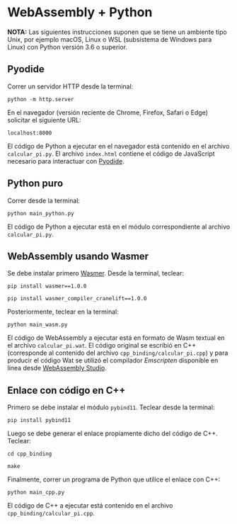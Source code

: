 # WebAssembly + Python

**NOTA:** Las siguientes instrucciones suponen que se tiene un ambiente tipo Unix, por ejemplo macOS, Linux o WSL (subsistema de Windows para Linux) con Python versión 3.6 o superior.

## Pyodide

Correr un servidor HTTP desde la terminal:

    python -m http.server

En el navegador (versión reciente de Chrome, Firefox, Safari o Edge) solicitar el siguiente URL:

    localhost:8000

El código de Python a ejecutar en el navegador está contenido en el archivo `calcular_pi.py`. El archivo `index.html` contiene el código de JavaScript necesario para interactuar con [Pyodide](https://pyodide.org/).

## Python puro

Correr desde la terminal:

    python main_python.py

El código de Python a ejecutar está en el módulo correspondiente al archivo `calcular_pi.py`.

## WebAssembly usando Wasmer

Se debe instalar primero [Wasmer](https://github.com/wasmerio/wasmer-python). Desde la terminal, teclear:

    pip install wasmer==1.0.0

    pip install wasmer_compiler_cranelift==1.0.0

Posteriormente, teclear en la terminal:

    python main_wasm.py

El código de WebAssembly a ejecutar está en formato de Wasm textual en el archivo `calcular_pi.wat`. El código original se escribió en C++ (corresponde al contenido del archivo `cpp_binding/calcular_pi.cpp`) y para producir el código Wat se utilizó el compilador _Emscripten_ disponible en línea desde [WebAssembly Studio](https://webassembly.studio/).

## Enlace con código en C++

Primero se debe instalar el módulo `pybind11`. Teclear desde la terminal:

    pip install pybind11

Luego se debe generar el enlace propiamente dicho del código de C++. Teclear:

    cd cpp_binding

    make

Finalmente, correr un programa de Python que utilice el enlace con C++:

    python main_cpp.py

El código de C++ a ejecutar está contenido en el archivo `cpp_binding/calcular_pi.cpp`.
